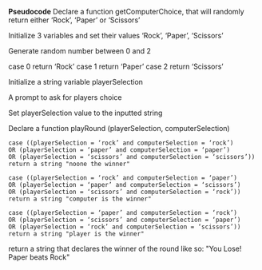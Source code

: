 **Pseudocode**
Declare a function getComputerChoice, that will randomly return either ‘Rock’, ‘Paper’ or ‘Scissors’

Initialize 3 variables and set their values ‘Rock’, ‘Paper’, ‘Scissors’

Generate random number between 0 and 2

case 0 return ‘Rock’
case 1 return ‘Paper’
case 2 return ‘Scissors’

Initialize a string variable playerSelection

A prompt to ask for players choice

Set playerSelection value to the inputted string

Declare a function playRound (playerSelection, computerSelection)

    case ((playerSelection = ‘rock’ and computerSelection = ‘rock’)
    OR (playerSelection = ‘paper’ and computerSelection = ‘paper’)
    OR (playerSelection = ‘scissors’ and computerSelection = ‘scissors’)) return a string "noone the winner"

    case ((playerSelection = ‘rock’ and computerSelection = ‘paper’)
    OR (playerSelection = ‘paper’ and computerSelection = ‘scissors’)
    OR (playerSelection = ‘scissors’ and computerSelection = ‘rock’)) return a string "computer is the winner"

    case ((playerSelection = ‘paper’ and computerSelection = ‘rock’)
    OR (playerSelection = ‘scissors’ and computerSelection = ‘paper’)
    OR (playerSelection = ‘rock’ and computerSelection = ‘scissors’)) return a string "player is the winner"

return a string that declares the winner of the round like so: "You Lose! Paper beats Rock"
